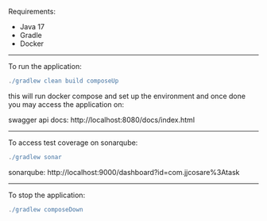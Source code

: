 Requirements:
* Java 17
* Gradle
* Docker
---
To run the application:

```gradle
./gradlew clean build composeUp
```
this will run docker compose and set up the environment and once done you may access the application on:

swagger api docs: http://localhost:8080/docs/index.html

---
To access test coverage on sonarqube:
```gradle
./gradlew sonar
```
sonarqube: http://localhost:9000/dashboard?id=com.jjcosare%3Atask

---
To stop the application:
```gradle
./gradlew composeDown
```
